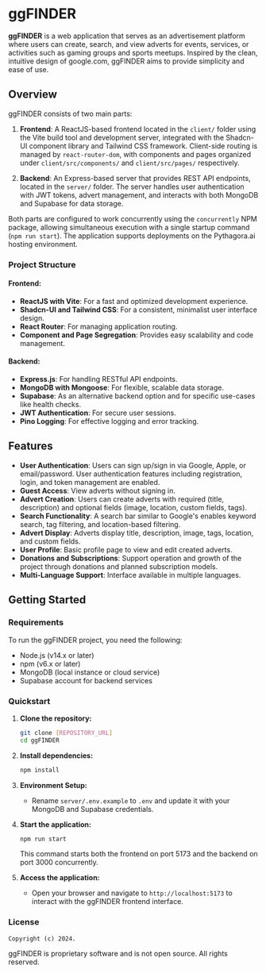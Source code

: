 # ggFINDER

**ggFINDER** is a web application that serves as an advertisement platform where users can create, search, and view adverts for events, services, or activities such as gaming groups and sports meetups. Inspired by the clean, intuitive design of google.com, ggFINDER aims to provide simplicity and ease of use.

## Overview

ggFINDER consists of two main parts:
1. **Frontend**: A ReactJS-based frontend located in the `client/` folder using the Vite build tool and development server, integrated with the Shadcn-UI component library and Tailwind CSS framework. Client-side routing is managed by `react-router-dom`, with components and pages organized under `client/src/components/` and `client/src/pages/` respectively.

2. **Backend**: An Express-based server that provides REST API endpoints, located in the `server/` folder. The server handles user authentication with JWT tokens, advert management, and interacts with both MongoDB and Supabase for data storage.

Both parts are configured to work concurrently using the `concurrently` NPM package, allowing simultaneous execution with a single startup command (`npm run start`). The application supports deployments on the Pythagora.ai hosting environment.

### Project Structure

#### Frontend:
- **ReactJS with Vite**: For a fast and optimized development experience.
- **Shadcn-UI and Tailwind CSS**: For a consistent, minimalist user interface design.
- **React Router**: For managing application routing.
- **Component and Page Segregation**: Provides easy scalability and code management.

#### Backend:
- **Express.js**: For handling RESTful API endpoints.
- **MongoDB with Mongoose**: For flexible, scalable data storage.
- **Supabase**: As an alternative backend option and for specific use-cases like health checks.
- **JWT Authentication**: For secure user sessions.
- **Pino Logging**: For effective logging and error tracking.

## Features

- **User Authentication**: Users can sign up/sign in via Google, Apple, or email/password. User authentication features including registration, login, and token management are enabled.
- **Guest Access**: View adverts without signing in.
- **Advert Creation**: Users can create adverts with required (title, description) and optional fields (image, location, custom fields, tags).
- **Search Functionality**: A search bar similar to Google's enables keyword search, tag filtering, and location-based filtering.
- **Advert Display**: Adverts display title, description, image, tags, location, and custom fields.
- **User Profile**: Basic profile page to view and edit created adverts.
- **Donations and Subscriptions**: Support operation and growth of the project through donations and planned subscription models.
- **Multi-Language Support**: Interface available in multiple languages.

## Getting Started

### Requirements

To run the ggFINDER project, you need the following:
- Node.js (v14.x or later)
- npm (v6.x or later)
- MongoDB (local instance or cloud service)
- Supabase account for backend services

### Quickstart

1. **Clone the repository:**
   ```sh
   git clone [REPOSITORY_URL]
   cd ggFINDER
   ```

2. **Install dependencies:**
   ```sh
   npm install
   ```

3. **Environment Setup:**
   - Rename `server/.env.example` to `.env` and update it with your MongoDB and Supabase credentials.

4. **Start the application:**
   ```sh
   npm run start
   ```
   
   This command starts both the frontend on port 5173 and the backend on port 3000 concurrently.

5. **Access the application:**
   - Open your browser and navigate to `http://localhost:5173` to interact with the ggFINDER frontend interface.

### License

```
Copyright (c) 2024.
```

ggFINDER is proprietary software and is not open source. All rights reserved.